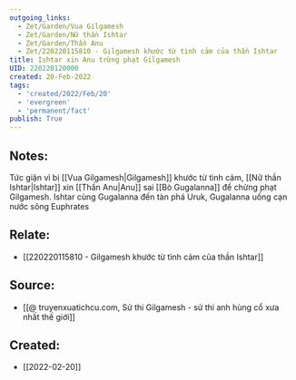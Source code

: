 ```yaml
---
outgoing_links:
  - Zet/Garden/Vua Gilgamesh
  - Zet/Garden/Nữ thần Ishtar
  - Zet/Garden/Thần Anu
  - Zet/220220115810 - Gilgamesh khước từ tình cảm của thần Ishtar
title: Ishtar xin Anu trừng phạt Gilgamesh
UID: 220220120000
created: 20-Feb-2022
tags:
  - 'created/2022/Feb/20'
  - 'evergreen'
  - 'permanent/fact'
publish: True
---
```

## Notes:
Tức giận vì bị [[Vua Gilgamesh|Gilgamesh]] khước từ tình cảm, [[Nữ thần Ishtar|Ishtar]] xin [[Thần Anu|Anu]] sai [[Bò Gugalanna]] để chừng phạt Gilgamesh. Ishtar cùng Gugalanna đến tàn phá Uruk, Gugalanna uống cạn nước sông Euphrates

## Relate:
- [[220220115810 - Gilgamesh khước từ tình cảm của thần Ishtar]]

## Source:
- [[@ truyenxuatichcu.com, Sử thi Gilgamesh - sử thi anh hùng cổ xưa nhất thế giới]]



## Created:
- [[2022-02-20]]
